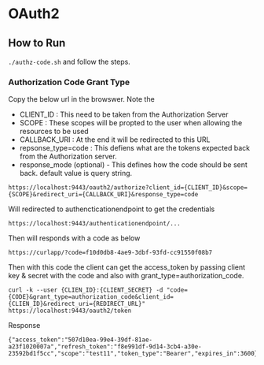 # OAuth2

## How to Run
`./authz-code.sh` and follow the steps.


### Authorization Code Grant Type

Copy the below url in the browswer. Note the

- CLIENT_ID : This need to be taken from the Authorization Server
- SCOPE : These scopes will be propted to the user when allowing the resources to be used
- CALLBACK_URI : At the end it will be redirected to this URL
- repsonse_type=code : This defiens what are the tokens expected back from the Authorization server.
- response_mode (optional) - This defines how the code should be sent back. default value is query string.

```
https://localhost:9443/oauth2/authorize?client_id={CLIENT_ID}&scope={SCOPE}&redirect_uri={CALLBACK_URI}&response_type=code
```

Will redirected to authencticationendpoint to get the credentials

```
https://localhost:9443/authenticationendpoint/...
```

Then will responds with a code as below

```
https://curlapp/?code=f10d0db8-4ae9-3dbf-93fd-cc91550f08b7
```

Then with this code the client can get the access_token by passing client key & secret with the code and also with grant_type=authorization_code.

```
curl -k --user {CLIEN_ID}:{CLIENT_SECRET} -d "code={CODE}&grant_type=authorization_code&client_id={CLIEN_ID}&redirect_uri={REDIRECT_URL}" https://localhost:9443/oauth2/token
```

Response

```
{"access_token":"507d10ea-99e4-39df-81ae-a23f1020007a","refresh_token":"f8e991df-9d14-3cb4-a30e-23592bd1f5cc","scope":"test11","token_type":"Bearer","expires_in":3600}
```
